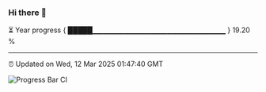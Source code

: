 ### Hi there 👋

⏳ Year progress { █████▁▁▁▁▁▁▁▁▁▁▁▁▁▁▁▁▁▁▁▁▁▁▁▁▁ } 19.20 %

---

⏰ Updated on Wed, 12 Mar 2025 01:47:40 GMT

![Progress Bar CI](https://github.com/ZhaoGui/ZhaoGui/workflows/Progress%20Bar%20CI/badge.svg)
